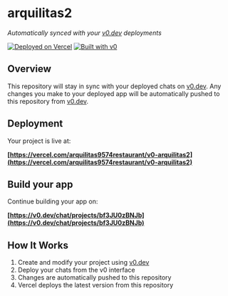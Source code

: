# arquilitas2

*Automatically synced with your [v0.dev](https://v0.dev) deployments*

[![Deployed on Vercel](https://img.shields.io/badge/Deployed%20on-Vercel-black?style=for-the-badge&logo=vercel)](https://vercel.com/arquilitas9574restaurant/v0-arquilitas2)
[![Built with v0](https://img.shields.io/badge/Built%20with-v0.dev-black?style=for-the-badge)](https://v0.dev/chat/projects/bf3JU0zBNJb)

## Overview

This repository will stay in sync with your deployed chats on [v0.dev](https://v0.dev).
Any changes you make to your deployed app will be automatically pushed to this repository from [v0.dev](https://v0.dev).

## Deployment

Your project is live at:

**[https://vercel.com/arquilitas9574restaurant/v0-arquilitas2](https://vercel.com/arquilitas9574restaurant/v0-arquilitas2)**

## Build your app

Continue building your app on:

**[https://v0.dev/chat/projects/bf3JU0zBNJb](https://v0.dev/chat/projects/bf3JU0zBNJb)**

## How It Works

1. Create and modify your project using [v0.dev](https://v0.dev)
2. Deploy your chats from the v0 interface
3. Changes are automatically pushed to this repository
4. Vercel deploys the latest version from this repository